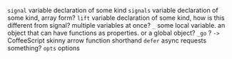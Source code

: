 `signal`  variable declaration of some kind
`signals` variable declaration of some kind, array form? 
`lift`    variable declaration of some kind, how is this different from signal? multiple variables at once?
`_`       some local variable. an object that can have functions as properties. or a global object?
`_go`     ?
`->`      CoffeeScript skinny arrow function shorthand
`defer`   async requests something?
`opts`    options
